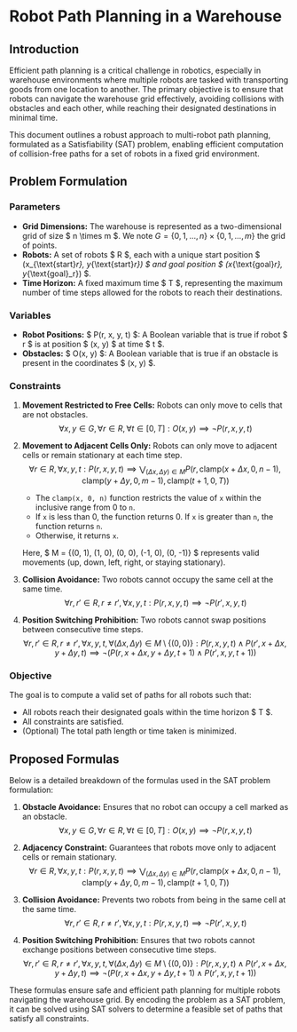 # Robot Path Planning in a Warehouse

## Introduction
Efficient path planning is a critical challenge in robotics, especially in warehouse environments where multiple robots are tasked with transporting goods from one location to another. The primary objective is to ensure that robots can navigate the warehouse grid effectively, avoiding collisions with obstacles and each other, while reaching their designated destinations in minimal time.

This document outlines a robust approach to multi-robot path planning, formulated as a Satisfiability (SAT) problem, enabling efficient computation of collision-free paths for a set of robots in a fixed grid environment.

## Problem Formulation

### Parameters
- **Grid Dimensions:** The warehouse is represented as a two-dimensional grid of size $ n \times m $. We note $G = \{0,1,\dots,n\} \times \{0,1,\dots,m\}$ the grid of points.
- **Robots:** A set of robots $ R $, each with a unique start position $ (x_{\text{start}_r}, y_{\text{start}_r}) $ and goal position $ (x_{\text{goal}_r}, y_{\text{goal}_r}) $.
- **Time Horizon:** A fixed maximum time $ T $, representing the maximum number of time steps allowed for the robots to reach their destinations.

### Variables
- **Robot Positions:** $ P(r, x, y, t) $: A Boolean variable that is true if robot $ r $ is at position $ (x, y) $ at time $ t $.
- **Obstacles:** $ O(x, y) $: A Boolean variable that is true if an obstacle is present in the coordinates  $ (x, y) $.
### Constraints
1. **Movement Restricted to Free Cells:**
   Robots can only move to cells that are not obstacles.
   $$
   \forall x, y \in G, \forall r \in R, \forall t \in [0, T]: O(x, y) \implies \neg P(r, x, y, t)
   $$

2. **Movement to Adjacent Cells Only:**
   Robots can only move to adjacent cells or remain stationary at each time step.
   $$
   \forall r \in R, \forall x, y, t: P(r, x, y, t) \implies \bigvee_{(\Delta x, \Delta y) \in M} P\big(r, \text{clamp}(x+\Delta x, 0, n-1), \text{clamp}(y+\Delta y, 0, m-1), \text{clamp}(t+1, 0, T)\big)
   $$
   
    * The `clamp(x, 0, n)` function restricts the value of `x` within the inclusive range from 0 to `n`.
    * If `x` is less than 0, the function returns 0. If `x` is greater than `n`, the function returns `n`.
    * Otherwise, it returns `x`.

   Here, $ M = \{(0, 1), (1, 0), (0, 0), (-1, 0), (0, -1)\} $ represents valid movements (up, down, left, right, or staying stationary).

3. **Collision Avoidance:**
   Two robots cannot occupy the same cell at the same time.
   $$
   \forall r, r' \in R, r \neq r', \forall x, y, t: P(r, x, y, t) \implies \neg P(r', x, y, t)
   $$

4. **Position Switching Prohibition:**
   Two robots cannot swap positions between consecutive time steps.
   $$
   \forall r, r' \in R, r \neq r', \forall x, y, t, \forall (\Delta x, \Delta y) \in M \setminus \{(0, 0)\}:
   P(r, x, y, t) \wedge P(r', x+\Delta x, y+\Delta y, t) \implies \neg \big(P(r, x+\Delta x, y+\Delta y, t+1) \wedge P(r', x, y, t+1)\big)
   $$

### Objective
The goal is to compute a valid set of paths for all robots such that:
- All robots reach their designated goals within the time horizon $ T $.
- All constraints are satisfied.
- (Optional) The total path length or time taken is minimized.

## Proposed Formulas
Below is a detailed breakdown of the formulas used in the SAT problem formulation:

1. **Obstacle Avoidance:**
   Ensures that no robot can occupy a cell marked as an obstacle.
   $$
   \forall x, y \in G, \forall r \in R, \forall t \in [0, T]: O(x, y) \implies \neg P(r, x, y, t)
   $$

2. **Adjacency Constraint:**
   Guarantees that robots move only to adjacent cells or remain stationary.
   $$
   \forall r \in R, \forall x, y, t: P(r, x, y, t) \implies \bigvee_{(\Delta x, \Delta y) \in M} P\big(r, \text{clamp}(x+\Delta x, 0, n-1), \text{clamp}(y+\Delta y, 0, m-1), \text{clamp}(t+1, 0, T)\big)
   $$

3. **Collision Avoidance:**
   Prevents two robots from being in the same cell at the same time.
   $$
   \forall r, r' \in R, r \neq r', \forall x, y, t: P(r, x, y, t) \implies \neg P(r', x, y, t)
   $$

4. **Position Switching Prohibition:**
   Ensures that two robots cannot exchange positions between consecutive time steps.
   $$
   \forall r, r' \in R, r \neq r', \forall x, y, t, \forall (\Delta x, \Delta y) \in M \setminus \{(0, 0)\}:
   P(r, x, y, t) \wedge P(r', x+\Delta x, y+\Delta y, t) \implies \neg \big(P(r, x+\Delta x, y+\Delta y, t+1) \wedge P(r', x, y, t+1)\big)
   $$

These formulas ensure safe and efficient path planning for multiple robots navigating the warehouse grid. By encoding the problem as a SAT problem, it can be solved using SAT solvers to determine a feasible set of paths that satisfy all constraints.

